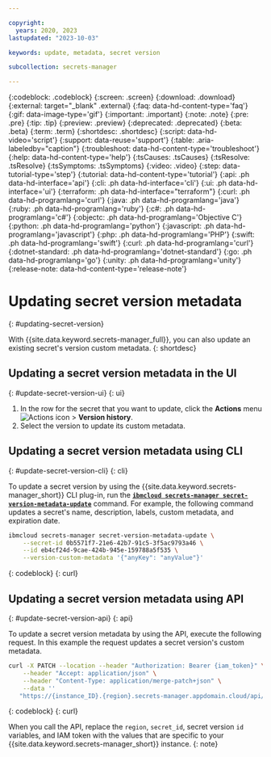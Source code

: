 ```yaml
---

copyright:
  years: 2020, 2023
lastupdated: "2023-10-03"

keywords: update, metadata, secret version

subcollection: secrets-manager

---
```


{:codeblock: .codeblock}
{:screen: .screen}
{:download: .download}
{:external: target="_blank" .external}
{:faq: data-hd-content-type='faq'}
{:gif: data-image-type='gif'}
{:important: .important}
{:note: .note}
{:pre: .pre}
{:tip: .tip}
{:preview: .preview}
{:deprecated: .deprecated}
{:beta: .beta}
{:term: .term}
{:shortdesc: .shortdesc}
{:script: data-hd-video='script'}
{:support: data-reuse='support'}
{:table: .aria-labeledby="caption"}
{:troubleshoot: data-hd-content-type='troubleshoot'}
{:help: data-hd-content-type='help'}
{:tsCauses: .tsCauses}
{:tsResolve: .tsResolve}
{:tsSymptoms: .tsSymptoms}
{:video: .video}
{:step: data-tutorial-type='step'}
{:tutorial: data-hd-content-type='tutorial'}
{:api: .ph data-hd-interface='api'}
{:cli: .ph data-hd-interface='cli'}
{:ui: .ph data-hd-interface='ui'}
{:terraform: .ph data-hd-interface="terraform"}
{:curl: .ph data-hd-programlang='curl'}
{:java: .ph data-hd-programlang='java'}
{:ruby: .ph data-hd-programlang='ruby'}
{:c#: .ph data-hd-programlang='c#'}
{:objectc: .ph data-hd-programlang='Objective C'}
{:python: .ph data-hd-programlang='python'}
{:javascript: .ph data-hd-programlang='javascript'}
{:php: .ph data-hd-programlang='PHP'}
{:swift: .ph data-hd-programlang='swift'}
{:curl: .ph data-hd-programlang='curl'}
{:dotnet-standard: .ph data-hd-programlang='dotnet-standard'}
{:go: .ph data-hd-programlang='go'}
{:unity: .ph data-hd-programlang='unity'}
{:release-note: data-hd-content-type='release-note'}

# Updating secret version metadata
{: #updating-secret-version}

With {{site.data.keyword.secrets-manager_full}}, you can also update an existing secret's version custom metadata.
{: shortdesc}

## Updating a secret version metadata in the UI
{: #update-secret-version-ui}
{: ui}

1. In the row for the secret that you want to update, click the **Actions** menu ![Actions icon](../icons/actions-icon-vertical.svg) > **Version history**.
2. Select the version to update its custom metadata.


## Updating a secret version metadata using CLI
{: #update-secret-version-cli}
{: cli}

To update a secret version by using the {{site.data.keyword.secrets-manager_short}} CLI plug-in, run the [**`ibmcloud secrets-manager secret-version-metadata-update`**](/docs/secrets-manager?topic=secrets-manager-secrets-manager-cli#secrets-manager-cli-secret-version-metadata-update-command) command. For example, the following command updates a secret's name, description, labels, custom metadata, and expiration date.

```sh
ibmcloud secrets-manager secret-version-metadata-update \
    --secret-id 0b5571f7-21e6-42b7-91c5-3f5ac9793a46 \
    --id eb4cf24d-9cae-424b-945e-159788a5f535 \
    --version-custom-metadata '{"anyKey": "anyValue"}'
```
{: codeblock}
{: curl}


## Updating a secret version metadata using API
{: #update-secret-version-api}
{: api}

To update a secret version metadata by using the API, execute the following request. In this example the request updates a secret version's custom metadata.

```sh
curl -X PATCH --location --header "Authorization: Bearer {iam_token}" \
    --header "Accept: application/json" \
    --header "Content-Type: application/merge-patch+json" \
    --data ''
   "https://{instance_ID}.{region}.secrets-manager.appdomain.cloud/api/v2/secrets/{secret_id}/versions/{id}/metadata""
```
{: codeblock}
{: curl}

When you call the API, replace the `region`, `secret_id`, secret version `id` variables, and IAM token with the values that are specific to your {{site.data.keyword.secrets-manager_short}} instance.
{: note}

